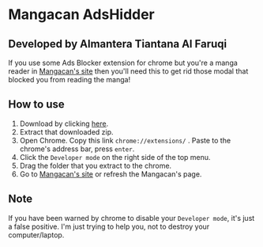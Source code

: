 # Mangacan AdsHidder
## Developed by Almantera Tiantana Al Faruqi

If you use some Ads Blocker extension for chrome but you're a manga reader in [Mangacan's site](http://mangacanblog.com) then you'll need this to get rid those modal that blocked you from reading the manga!

## How to use
1. Download by clicking [here](https://github.com/almanalfaruq/Mangacan-AdsHidder/archive/v1.0.zip).
2. Extract that downloaded zip.
3. Open Chrome. Copy this link `chrome://extensions/` . Paste to the chrome's address bar, press `enter`.
4. Click the `Developer mode` on the right side of the top menu. 
5. Drag the folder that you extract to the chrome.
6. Go to [Mangacan's site](http://mangacanblog.com) or refresh the Mangacan's page.

## Note
If you have been warned by chrome to disable your `Developer mode`, it's just a false positive. I'm just trying to help you, not to destroy your computer/laptop. 